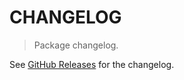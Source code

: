 # CHANGELOG

> Package changelog.

See [GitHub Releases](https://github.com/stdlib-js/array-base-reject/releases) for the changelog.